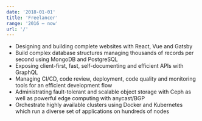 ```yaml
---
date: '2018-01-01'
title: 'Freelancer'
range: '2016 – now'
url: '/'
---
```


- Designing and building complete websites with React, Vue and Gatsby
- Build complex database structures managing thousands of records per second using MongoDB and PostgreSQL
- Exposing client-first, fast, self-documenting and efficient APIs with GraphQL
- Managing CI/CD, code review, deployment, code quality and monitoring tools for an efficient development flow
- Administrating fault-tolerant and scalable object storage with Ceph as well as powerful edge computing with anycast/BGP
- Orchestrate highly available clusters using Docker and Kubernetes which run a diverse set of applications on hundreds of nodes

